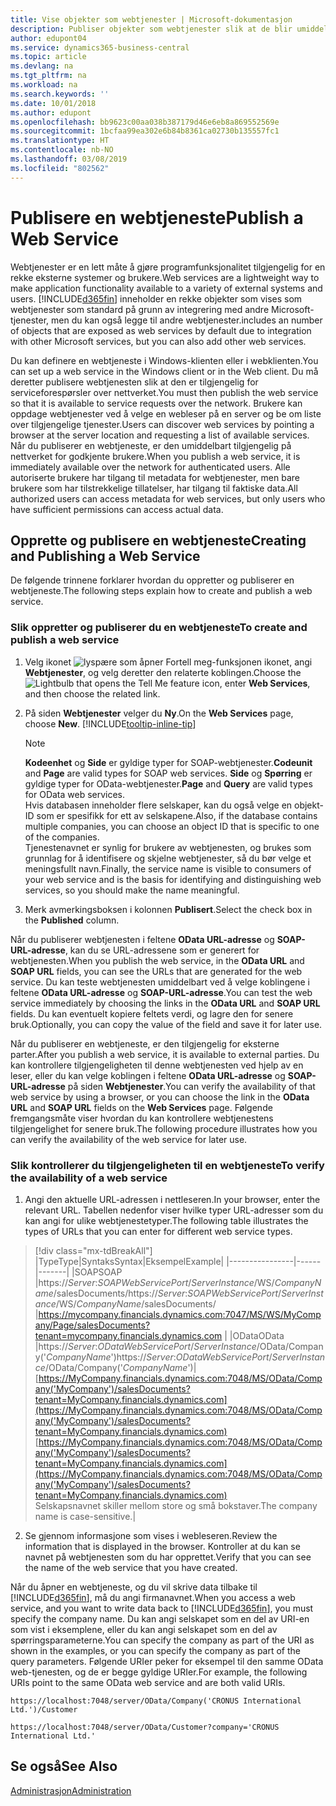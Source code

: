 ```yaml
---
title: Vise objekter som webtjenester | Microsoft-dokumentasjon
description: Publiser objekter som webtjenester slik at de blir umiddelbart tilgjengelige på nettverket.
author: edupont04
ms.service: dynamics365-business-central
ms.topic: article
ms.devlang: na
ms.tgt_pltfrm: na
ms.workload: na
ms.search.keywords: ''
ms.date: 10/01/2018
ms.author: edupont
ms.openlocfilehash: bb9623c00aa038b387179d46e6eb8a869552569e
ms.sourcegitcommit: 1bcfaa99ea302e6b84b8361ca02730b135557fc1
ms.translationtype: HT
ms.contentlocale: nb-NO
ms.lasthandoff: 03/08/2019
ms.locfileid: "802562"
---
```

# <a name="publish-a-web-service"></a><span data-ttu-id="d44de-103">Publisere en webtjeneste</span><span class="sxs-lookup"><span data-stu-id="d44de-103">Publish a Web Service</span></span>

<span data-ttu-id="d44de-104">Webtjenester er en lett måte å gjøre programfunksjonalitet tilgjengelig for en rekke eksterne systemer og brukere.</span><span class="sxs-lookup"><span data-stu-id="d44de-104">Web services are a lightweight way to make application functionality available to a variety of external systems and users.</span></span> [!INCLUDE[d365fin](includes/d365fin_md.md)] <span data-ttu-id="d44de-105">inneholder en rekke objekter som vises som webtjenester som standard på grunn av integrering med andre Microsoft-tjenester, men du kan også legge til andre webtjenester.</span><span class="sxs-lookup"><span data-stu-id="d44de-105">includes an number of objects that are exposed as web services by default due to integration with other Microsoft services, but you can also add other web services.</span></span>  

<span data-ttu-id="d44de-106">Du kan definere en webtjeneste i Windows-klienten eller i webklienten.</span><span class="sxs-lookup"><span data-stu-id="d44de-106">You can set up a web service in the Windows client or in the Web client.</span></span> <span data-ttu-id="d44de-107">Du må deretter publisere webtjenesten slik at den er tilgjengelig for serviceforespørsler over nettverket.</span><span class="sxs-lookup"><span data-stu-id="d44de-107">You must then publish the web service so that it is available to service requests over the network.</span></span> <span data-ttu-id="d44de-108">Brukere kan oppdage webtjenester ved å velge en webleser på en server og be om liste over tilgjengelige tjenester.</span><span class="sxs-lookup"><span data-stu-id="d44de-108">Users can discover web services by pointing a browser at the server location and requesting a list of available services.</span></span> <span data-ttu-id="d44de-109">Når du publiserer en webtjeneste, er den umiddelbart tilgjengelig på nettverket for godkjente brukere.</span><span class="sxs-lookup"><span data-stu-id="d44de-109">When you publish a web service, it is immediately available over the network for authenticated users.</span></span> <span data-ttu-id="d44de-110">Alle autoriserte brukere har tilgang til metadata for webtjenester, men bare brukere som har tilstrekkelige tillatelser, har tilgang til faktiske data.</span><span class="sxs-lookup"><span data-stu-id="d44de-110">All authorized users can access metadata for web services, but only users who have sufficient permissions can access actual data.</span></span>

## <a name="creating-and-publishing-a-web-service"></a><span data-ttu-id="d44de-111">Opprette og publisere en webtjeneste</span><span class="sxs-lookup"><span data-stu-id="d44de-111">Creating and Publishing a Web Service</span></span>  
<span data-ttu-id="d44de-112">De følgende trinnene forklarer hvordan du oppretter og publiserer en webtjeneste.</span><span class="sxs-lookup"><span data-stu-id="d44de-112">The following steps explain how to create and publish a web service.</span></span>  

### <a name="to-create-and-publish-a-web-service"></a><span data-ttu-id="d44de-113">Slik oppretter og publiserer du en webtjeneste</span><span class="sxs-lookup"><span data-stu-id="d44de-113">To create and publish a web service</span></span>  

1.  <span data-ttu-id="d44de-114">Velg ikonet ![lyspære som åpner Fortell meg-funksjonen](media/ui-search/search_small.png "Fortell hva du vil gjøre") ikonet, angi **Webtjenester**, og velg deretter den relaterte koblingen.</span><span class="sxs-lookup"><span data-stu-id="d44de-114">Choose the ![Lightbulb that opens the Tell Me feature](media/ui-search/search_small.png "Tell me what you want to do") icon, enter **Web Services**, and then choose the related link.</span></span>  
2.  <span data-ttu-id="d44de-115">På siden **Webtjenester** velger du **Ny**.</span><span class="sxs-lookup"><span data-stu-id="d44de-115">On the **Web Services** page, choose **New**.</span></span> [!INCLUDE[tooltip-inline-tip](includes/tooltip-inline-tip_md.md)]  

    > [!NOTE]  
    >  <span data-ttu-id="d44de-116">**Kodeenhet** og **Side** er gyldige typer for SOAP-webtjenester.</span><span class="sxs-lookup"><span data-stu-id="d44de-116">**Codeunit** and **Page** are valid types for SOAP web services.</span></span> <span data-ttu-id="d44de-117">**Side** og **Spørring** er gyldige typer for OData-webtjenester.</span><span class="sxs-lookup"><span data-stu-id="d44de-117">**Page** and **Query** are valid types for OData web services.</span></span>  
    <span data-ttu-id="d44de-118">Hvis databasen inneholder flere selskaper, kan du også velge en objekt-ID som er spesifikk for ett av selskapene.</span><span class="sxs-lookup"><span data-stu-id="d44de-118">Also, if the database contains multiple companies, you can choose an object ID that is specific to one of the companies.</span></span>  
    <span data-ttu-id="d44de-119">Tjenestenavnet er synlig for brukere av webtjenesten, og brukes som grunnlag for å identifisere og skjelne webtjenester, så du bør velge et meningsfullt navn.</span><span class="sxs-lookup"><span data-stu-id="d44de-119">Finally, the service name is visible to consumers of your web service and is the basis for identifying and distinguishing web services, so you should make the name meaningful.</span></span>

3.  <span data-ttu-id="d44de-120">Merk avmerkingsboksen i kolonnen **Publisert**.</span><span class="sxs-lookup"><span data-stu-id="d44de-120">Select the check box in the **Published** column.</span></span>  

<span data-ttu-id="d44de-121">Når du publiserer webtjenesten i feltene **OData URL-adresse** og **SOAP-URL-adresse**, kan du se URL-adressene som er generert for webtjenesten.</span><span class="sxs-lookup"><span data-stu-id="d44de-121">When you publish the web service, in the **OData URL** and **SOAP URL** fields, you can see the URLs that are generated for the web service.</span></span> <span data-ttu-id="d44de-122">Du kan teste webtjenesten umiddelbart ved å velge koblingene i feltene **OData URL-adresse** og **SOAP-URL-adresse**.</span><span class="sxs-lookup"><span data-stu-id="d44de-122">You can test the web service immediately by choosing the links in the **OData URL** and **SOAP URL** fields.</span></span> <span data-ttu-id="d44de-123">Du kan eventuelt kopiere feltets verdi, og lagre den for senere bruk.</span><span class="sxs-lookup"><span data-stu-id="d44de-123">Optionally, you can copy the value of the field and save it for later use.</span></span>  

<span data-ttu-id="d44de-124">Når du publiserer en webtjeneste, er den tilgjengelig for eksterne parter.</span><span class="sxs-lookup"><span data-stu-id="d44de-124">After you publish a web service, it is available to external parties.</span></span> <span data-ttu-id="d44de-125">Du kan kontrollere tilgjengeligheten til denne webtjenesten ved hjelp av en leser, eller du kan velge koblingen i feltene **OData URL-adresse** og **SOAP-URL-adresse** på siden **Webtjenester**.</span><span class="sxs-lookup"><span data-stu-id="d44de-125">You can verify the availability of that web service by using a browser, or you can choose the link in the **OData URL** and **SOAP URL** fields on the **Web Services** page.</span></span> <span data-ttu-id="d44de-126">Følgende fremgangsmåte viser hvordan du kan kontrollere webtjenestens tilgjengelighet for senere bruk.</span><span class="sxs-lookup"><span data-stu-id="d44de-126">The following procedure illustrates how you can verify the availability of the web service for later use.</span></span>  

### <a name="to-verify-the-availability-of-a-web-service"></a><span data-ttu-id="d44de-127">Slik kontrollerer du tilgjengeligheten til en webtjeneste</span><span class="sxs-lookup"><span data-stu-id="d44de-127">To verify the availability of a web service</span></span>  

1.  <span data-ttu-id="d44de-128">Angi den aktuelle URL-adressen i nettleseren.</span><span class="sxs-lookup"><span data-stu-id="d44de-128">In your browser, enter the relevant URL.</span></span> <span data-ttu-id="d44de-129">Tabellen nedenfor viser hvilke typer URL-adresser som du kan angi for ulike webtjenestetyper.</span><span class="sxs-lookup"><span data-stu-id="d44de-129">The following table illustrates the types of URLs that you can enter for different web service types.</span></span>  
> [!div class="mx-tdBreakAll"]
> |<span data-ttu-id="d44de-130">Type</span><span class="sxs-lookup"><span data-stu-id="d44de-130">Type</span></span>|<span data-ttu-id="d44de-131">Syntaks</span><span class="sxs-lookup"><span data-stu-id="d44de-131">Syntax</span></span>|<span data-ttu-id="d44de-132">Eksempel</span><span class="sxs-lookup"><span data-stu-id="d44de-132">Example</span></span>|
> |----------------|------|-------|
> |<span data-ttu-id="d44de-133">SOAP</span><span class="sxs-lookup"><span data-stu-id="d44de-133">SOAP</span></span> |<span data-ttu-id="d44de-134">https://*Server*:*SOAPWebServicePort*/*ServerInstance*/WS/*CompanyName*/salesDocuments/</span><span class="sxs-lookup"><span data-stu-id="d44de-134">https://*Server*:*SOAPWebServicePort*/*ServerInstance*/WS/*CompanyName*/salesDocuments/</span></span> |https://mycompany.financials.dynamics.com:7047/MS/WS/MyCompany/Page/salesDocuments?tenant=mycompany.financials.dynamics.com |
> |<span data-ttu-id="d44de-135">OData</span><span class="sxs-lookup"><span data-stu-id="d44de-135">OData</span></span> |<span data-ttu-id="d44de-136">https://*Server*:*ODataWebServicePort*/*ServerInstance*/OData/Company('*CompanyName*')</span><span class="sxs-lookup"><span data-stu-id="d44de-136">https://*Server*:*ODataWebServicePort*/*ServerInstance*/OData/Company('*CompanyName*')</span></span>|<span data-ttu-id="d44de-137">[https://MyCompany.financials.dynamics.com:7048/MS/OData/Company('MyCompany')/salesDocuments?tenant=MyCompany.financials.dynamics.com](https://MyCompany.financials.dynamics.com:7048/MS/OData/Company('MyCompany')/salesDocuments?tenant=MyCompany.financials.dynamics.com)</span><span class="sxs-lookup"><span data-stu-id="d44de-137">[https://MyCompany.financials.dynamics.com:7048/MS/OData/Company('MyCompany')/salesDocuments?tenant=MyCompany.financials.dynamics.com](https://MyCompany.financials.dynamics.com:7048/MS/OData/Company('MyCompany')/salesDocuments?tenant=MyCompany.financials.dynamics.com)</span></span> <br />    <span data-ttu-id="d44de-138">Selskapsnavnet skiller mellom store og små bokstaver.</span><span class="sxs-lookup"><span data-stu-id="d44de-138">The company name is case-sensitive.</span></span>|

2.  <span data-ttu-id="d44de-139">Se gjennom informasjone som vises i webleseren.</span><span class="sxs-lookup"><span data-stu-id="d44de-139">Review the information that is displayed in the browser.</span></span> <span data-ttu-id="d44de-140">Kontroller at du kan se navnet på webtjenesten som du har opprettet.</span><span class="sxs-lookup"><span data-stu-id="d44de-140">Verify that you can see the name of the web service that you have created.</span></span>  

<span data-ttu-id="d44de-141">Når du åpner en webtjeneste, og du vil skrive data tilbake til [!INCLUDE[d365fin](includes/d365fin_md.md)], må du angi firmanavnet.</span><span class="sxs-lookup"><span data-stu-id="d44de-141">When you access a web service, and you want to write data back to [!INCLUDE[d365fin](includes/d365fin_md.md)], you must specify the company name.</span></span> <span data-ttu-id="d44de-142">Du kan angi selskapet som en del av URI-en som vist i eksemplene, eller du kan angi selskapet som en del av spørringsparameterne.</span><span class="sxs-lookup"><span data-stu-id="d44de-142">You can specify the company as part of the URI as shown in the examples, or you can specify the company as part of the query parameters.</span></span> <span data-ttu-id="d44de-143">Følgende URIer peker for eksempel til den samme OData web-tjenesten, og de er begge gyldige URIer.</span><span class="sxs-lookup"><span data-stu-id="d44de-143">For example, the following URIs point to the same OData web service and are both valid URIs.</span></span>  

```  
https://localhost:7048/server/OData/Company('CRONUS International Ltd.')/Customer  
```  

```  
https://localhost:7048/server/OData/Customer?company='CRONUS International Ltd.'  
```  

## <a name="see-also"></a><span data-ttu-id="d44de-144">Se også</span><span class="sxs-lookup"><span data-stu-id="d44de-144">See Also</span></span>  
[<span data-ttu-id="d44de-145">Administrasjon</span><span class="sxs-lookup"><span data-stu-id="d44de-145">Administration</span></span>](admin-setup-and-administration.md)  
